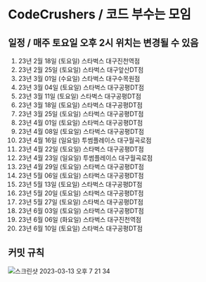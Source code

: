 # CodeCrushers / 코드 부수는 모임
## 일정 / 매주 토요일 오후 2시 위치는 변경될 수 있음

 1. 23년 2월 18일 (토요일) 스타벅스 대구진천역점
 2. 23년 2월 25일 (토요일) 스타벅스 대구앞산DT점
 3. 23년 3월 01일 (수요일) 스타벅스 대구수목원점
 4. 23년 3월 04일 (토요일) 스타벅스 대구공평DT점
 5. 23년 3월 11일 (토요일) 스타벅스 대구공평DT점
 6. 23년 3월 18일 (토요일) 스타벅스 대구공평DT점
 7. 23년 3월 25일 (토요일) 스타벅스 대구공평DT점
 8. 23년 4월 01일 (토요일) 스타벅스 대구공평DT점
 9. 23년 4월 08일 (토요일) 스타벅스 대구공평DT점
10. 23년 4월 16일 (일요일) 투썸플레이스 대구월곡로점
11. 23년 4월 22일 (토요일) 스타벅스 대구공평DT점
12. 23년 4월 23일 (일요일) 투썸플레이스 대구월곡로점
13. 23년 4월 29일 (토요일) 스타벅스 대구공평DT점
14. 23년 5월 06일 (토요일) 스타벅스 대구공평DT점
15. 23년 5월 13일 (토요일) 스타벅스 대구공평DT점
16. 23년 5월 20일 (토요일) 스타벅스 대구공평DT점
17. 23년 5월 27일 (토요일) 스타벅스 대구공평DT점
18. 23년 6월 03일 (토요일) 스타벅스 대구공평DT점
19. 23년 6월 06일 (화요일) 스타벅스 대구진천역점
20. 23년 6월 10일 (토요일) 스타벅스 대구공평DT점

## 커밋 규칙
![스크린샷 2023-03-13 오후 7 21 34](https://github.com/castle6116/CodeCrushers/assets/46862400/90eebf8d-b289-4d6f-9703-87bad344209c)
